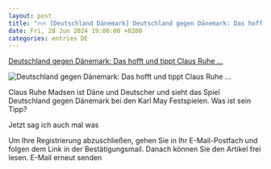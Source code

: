 ```yaml
---
layout: post
title: "🔥🔥 [Deutschland Dänemark] Deutschland gegen Dänemark: Das hofft und tippt Claus Ruhe ..."
date: Fri, 28 Jun 2024 19:00:00 +0200
categories: entries DE
---
```

[Deutschland gegen Dänemark: Das hofft und tippt Claus Ruhe ...](https://www.shz.de/deutschland-welt/schleswig-holstein/artikel/claus-ruhe-madsen-fuer-mich-ist-das-ein-vollkasko-spiel-47320644)

![Deutschland gegen Dänemark: Das hofft und tippt Claus Ruhe ...](https://images.noz-mhn.de/img/47320841/crop/cbase_16_9-w1200/1613384953/101287094/b0c639aa-5949-4a29-b1f2-d0f9c6393515.jpg)

Claus Ruhe Madsen ist Däne und Deutscher und sieht das Spiel Deutschland gegen Dänemark bei den Karl May Festspielen. Was ist sein Tipp?

Jetzt sag ich auch mal was

Um Ihre Registrierung abzuschließen, gehen Sie in Ihr E-Mail-Postfach und folgen dem Link in der Bestätigungsmail. Danach können Sie den Artikel frei lesen. E-Mail erneut senden


